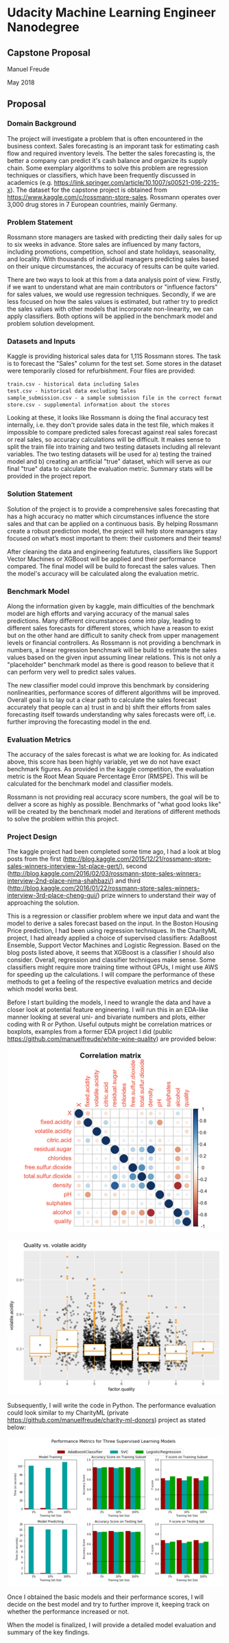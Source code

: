 # Udacity Machine Learning Engineer Nanodegree
## Capstone Proposal
Manuel Freude

May 2018

## Proposal

### Domain Background

The project will investigate a problem that is often encountered in the business context. Sales forecasting is an imporant task for estimating cash flow and required inventory levels. The better the sales forecasting is, the better a company can predict it's cash balance and organize its supply chain. Some exemplary algorithms to solve this problem are regression techniques or classifiers, which have been frequently discussed in academics (e.g. https://link.springer.com/article/10.1007/s00521-016-2215-x). The dataset for the capstone project is obtained from https://www.kaggle.com/c/rossmann-store-sales. Rossmann operates over 3,000 drug stores in 7 European countries, mainly Germany. 

### Problem Statement

Rossmann store managers are tasked with predicting their daily sales for up to six weeks in advance. Store sales are influenced by many factors, including promotions, competition, school and state holidays, seasonality, and locality. With thousands of individual managers predicting sales based on their unique circumstances, the accuracy of results can be quite varied. 

There are two ways to look at this from a data analysis point of view. Firstly, if we want to understand what are main contributors or "influence factors" for sales values, we would use regression techniques. Secondly, if we are less focused on how the sales values is estimated, but rather try to predict the sales values with other models that incorporate non-linearity, we can apply classifiers. Both options will be applied in the benchmark model and problem solution development.

### Datasets and Inputs

Kaggle is providing historical sales data for 1,115 Rossmann stores. The task is to forecast the "Sales" column for the test set. Some stores in the dataset were temporarily closed for refurbishment. Four files are provided:

    train.csv - historical data including Sales
    test.csv - historical data excluding Sales
    sample_submission.csv - a sample submission file in the correct format
    store.csv - supplemental information about the stores

Looking at these, it looks like Rossmann is doing the final accuracy test internally, i.e. they don't provide sales data in the test file, which makes it impossible to compare predicted sales forecast against real sales forecast or real sales, so accuracy calculations will be difficult. It makes sense to split the train file into training and two testing datasets including all relevant variables. The two testing datasets will be used for a) testing the trained model and b) creating an artificial "true" dataset, which will serve as our final "true" data to calculate the evaluation metric. Summary stats will be provided in the project report. 

### Solution Statement

Solution of the project is to provide a comprehensive sales forecasting that has a high accuracy no matter which circumstances influence the store sales and that can be applied on a continuous basis. By helping Rossmann create a robust prediction model, the project will help store managers stay focused on what’s most important to them: their customers and their teams! 

After cleaning the data and engineering featutures, classifiers like Support Vector Machines or XGBoost will be applied and their performance compared. The final model will be build to forecast the sales values. Then the model's accuracy will be calculated along the evaluation metric. 

### Benchmark Model

Along the information given by kaggle, main difficulties of the benchmark model are high efforts and varying accuracy of the manual sales predictions. Many different circumstances come into play, leading to different sales forecasts for different stores, which have a reason to exist but on the other hand are difficult to sanity check from upper management levels or financial controllers. As Rossmann is not providing a benchmark in numbers, a linear regression benchmark will be build to estimate the sales values based on the given input assuming linear relations. This is not only a "placeholder" benchmark model as there is good reason to believe that it can perform very well to predict sales values. 

The new classifier model could improve this benchmark by considering nonlinearities, performance scores of different algorithms will be improved. Overall goal is to lay out a clear path to calculate the sales forecast accurately that people can a) trust in and b) shift their efforts from sales forecasting itself towards understanding why sales forecasts were off, i.e. further improving the forecasting model in the end.

### Evaluation Metrics

The accuracy of the sales forecast is what we are looking for. As indicated above, this score has been highly variable, yet we do not have exact benchmark figures. As provided in the kaggle competition, the evaluation metric is the Root Mean Square Percentage Error (RMSPE). This will be calculated for the benchmark model and classifier models.

Rossmann is not providing real accuracy score numbers, the goal will be to deliver a score as highly as possible. Benchmarks of "what good looks like" will be created by the benchmark model and iterations of different methods to solve the problem within this project.  

### Project Design

The kaggle project had been completed some time ago, I had a look at blog posts from the first (http://blog.kaggle.com/2015/12/21/rossmann-store-sales-winners-interview-1st-place-gert/), second (http://blog.kaggle.com/2016/02/03/rossmann-store-sales-winners-interview-2nd-place-nima-shahbazi/) and third (http://blog.kaggle.com/2016/01/22/rossmann-store-sales-winners-interview-3rd-place-cheng-gui/) prize winners to understand their way of approaching the solution. 

This is a regression or classifier problem where we input data and want the model to derive a sales forecast based on the input. In the Boston Housing Price prediction, I had been using regression techniques. In the CharityML project, I had already applied a choice of supervised classifiers: AdaBoost Ensemble, Support Vector Machines and Logistic Regression. Based on the blog posts listed above, it seems that XGBoost is a classifier I should also consider. Overall, regression and classifier techniques make sense. Some classifiers might require more training time without GPUs, I might use AWS for speeding up the calculations. I will compare the performance of these methods to get a feeling of the respective evaluation metrics and decide which model works best. 

Before I start building the models, I need to wrangle the data and have a closer look at potential feature engineering. I will run this in an EDA-like manner looking at several uni- and bivariate numbers and plots, either coding with R or Python. Useful outputs might be correlation matrices or boxplots, examples from a former EDA project I did (public https://github.com/manuelfreude/white-wine-quality) are provided below: 

![](https://github.com/manuelfreude/sales-forecast-retail/blob/master/Sample%20correlation%20matrix.png)

![](https://github.com/manuelfreude/sales-forecast-retail/blob/master/Sample%20box%20plot.png)

Subsequently, I will write the code in Python. The performance evaluation could look similar to my CharityML (private https://github.com/manuelfreude/charity-ml-donors) project as stated below: 

![](https://github.com/manuelfreude/sales-forecast-retail/blob/master/Sample%20model%20performance%20comparison.png)

Once I obtained the basic models and their performance scores, I will decide on the best model and try to further improve it, keeping track on whether the performance increased or not. 

When the model is finalized, I will provide a detailed model evaluation and summary of the key findings.  
